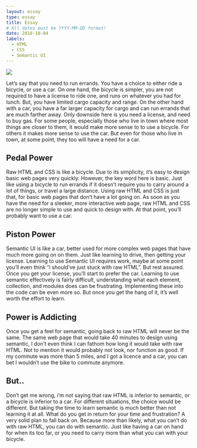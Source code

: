 ```yaml
---
layout: essay
type: essay
title: Essay
# All dates must be YYYY-MM-DD format!
date: 2018-10-04
labels:
  - HTML
  - CSS
  - Semantic UI
---
```


<img class="ui image" src="{{ site.baseurl }}/images/Bike-vs-car.jpg">

Let’s say that you need to run errands. You have a choice to either ride a bicycle, or use a car. On one hand, the bicycle is simpler, you are not required to have a license to ride one, and runs on whatever you had for lunch. But, you have limited cargo capacity and range. On the other hand with a car, you have a far larger capacity for cargo and can run errands that are much farther away. Only downside here is you need a license, and need to buy gas. For some people, especially those who live in town where most things are closer to them, it would make more sense to to use a bicycle. For others it makes more sense to use the car. But even for those who live in town, at some point, they too will have a need for a car. 

## Pedal Power

Raw HTML and CSS is like a bicycle. Due to its simplicity, it’s easy to design basic web pages very quickly. However, the key word here is basic. Just like using a bicycle to run errands if it doesn’t require you to carry around a lot of things, or travel a large distance. Using raw HTML and CSS is just that, for basic web pages that don’t have a lot going on. As soon as you have the need for a sleeker, more interactive web page, raw HTML and CSS are no longer simple to use and quick to design with. At that point, you’ll probably want to use a car.  

## Piston Power

Semantic UI is like a car, better used for more complex web pages that have much more going on on them. Just like learning to drive, then getting your license. Learning to use Semantic UI requires work, maybe at some point you’ll even think “i should’ve just stuck with raw HTML”. But rest assured. Once you get your license, you’ll start to prefer the car. Learning to use semantic effectively is fairly difficult, understanding what each element, collection, and modules does can be frustrating. Implementing these into the code can be even more so. But once you get the hang of it, it’s well worth the effort to learn. 

## Power is Addicting

Once you get a feel for semantic, going back to raw HTML will never be the same. The same web page that would take 40 minutes to design using semantic, I don’t even think I can fathom how long it would take with raw HTML. Not to mention it would probably not look, nor function as good. If my commute was more than 5 miles, and I got a licence and a car, you can bet I wouldn’t use the bike to commute anymore. 

## But.. 

Don’t get me wrong, i’m not saying that raw HTML is inferior to semantic, or a bicycle is inferior to a car. For different situations, the choice would be different. But taking the time to learn semantic is much better than not learning it at all. What do you get in return for your time and frustration? A very solid plan to fall back on. Because more than likely, what you can’t do with raw HTML, you can do with semantic. Just like having a car on hand for when its too far, or you need to carry more than what you can with your bicycle. 

